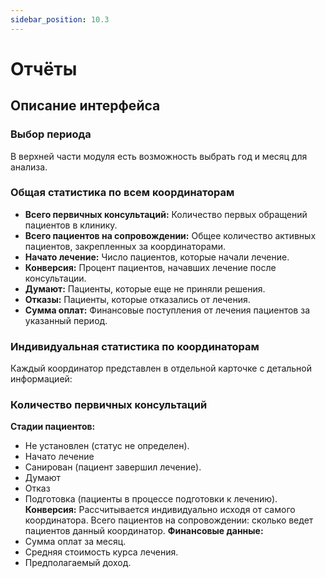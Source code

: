 ```yaml
---
sidebar_position: 10.3
---
```


# Отчёты

<!-- ![Модуль "Координаторы_1"](assets/coordinators/1.png) -->

## Описание интерфейса

### Выбор периода
В верхней части модуля есть возможность выбрать год и месяц для анализа. 

### Общая статистика по всем координаторам
 
* **Всего первичных консультаций:** Количество первых обращений пациентов в клинику.
* **Всего пациентов на сопровождении:** Общее количество активных пациентов, закрепленных за координаторами.
* **Начато лечение:** Число пациентов, которые начали лечение.
* **Конверсия:** Процент пациентов, начавших лечение после консультации.
* **Думают:** Пациенты, которые еще не приняли решения.
* **Отказы:** Пациенты, которые отказались от лечения.
* **Сумма оплат:** Финансовые поступления от лечения пациентов за указанный период.

### Индивидуальная статистика по координаторам
 
Каждый координатор представлен в отдельной карточке с детальной информацией:

### Количество первичных консультаций

**Стадии пациентов:**

* Не установлен (статус не определен).
* Начато лечение
* Санирован (пациент завершил лечение).
* Думают
* Отказ
* Подготовка (пациенты в процессе подготовки к лечению).
**Конверсия:** Рассчитывается индивидуально исходя от самого координатора.
Всего пациентов на сопровождении: сколько ведет пациентов данный координатор.
**Финансовые данные:**
* Сумма оплат за месяц.
* Средняя стоимость курса лечения.
* Предполагаемый доход.
